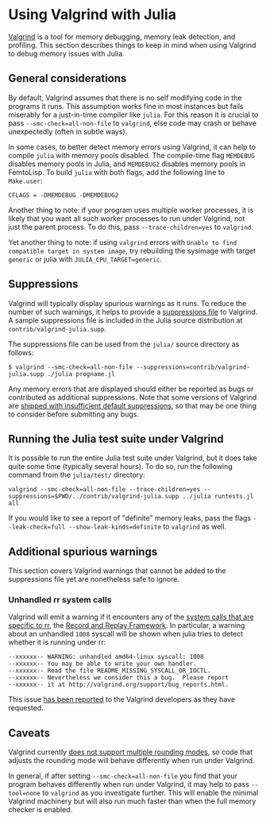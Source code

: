 # Using Valgrind with Julia

[Valgrind](https://valgrind.org/) is a tool for memory debugging, memory leak detection, and profiling.
 This section describes things to keep in mind when using Valgrind to debug memory issues with
Julia.

## General considerations

By default, Valgrind assumes that there is no self modifying code in the programs it runs. This
assumption works fine in most instances but fails miserably for a just-in-time compiler like
`julia`. For this reason it is crucial to pass `--smc-check=all-non-file` to `valgrind`, else
code may crash or behave unexpectedly (often in subtle ways).

In some cases, to better detect memory errors using Valgrind, it can help to compile `julia` with
memory pools disabled. The compile-time flag `MEMDEBUG` disables memory pools in Julia, and
`MEMDEBUG2` disables memory pools in FemtoLisp. To build `julia` with both flags, add the following
line to `Make.user`:

```make
CFLAGS = -DMEMDEBUG -DMEMDEBUG2
```

Another thing to note: if your program uses multiple worker processes, it is likely that you
want all such worker processes to run under Valgrind, not just the parent process. To do this,
pass `--trace-children=yes` to `valgrind`.

Yet another thing to note: if using `valgrind` errors with `Unable to find compatible target in system image`,
try rebuilding the sysimage with target `generic` or julia with `JULIA_CPU_TARGET=generic`.

## Suppressions

Valgrind will typically display spurious warnings as it runs. To reduce the number of such warnings,
it helps to provide a [suppressions file](https://valgrind.org/docs/manual/manual-core.html#manual-core.suppress)
to Valgrind. A sample suppressions file is included in the Julia source distribution at `contrib/valgrind-julia.supp`.

The suppressions file can be used from the `julia/` source directory as follows:

```
$ valgrind --smc-check=all-non-file --suppressions=contrib/valgrind-julia.supp ./julia progname.jl
```

Any memory errors that are displayed should either be reported as bugs or contributed as additional
suppressions. Note that some versions of Valgrind are [shipped with insufficient default suppressions](https://github.com/JuliaLang/julia/issues/8314#issuecomment-55766210),
so that may be one thing to consider before submitting any bugs.

## Running the Julia test suite under Valgrind

It is possible to run the entire Julia test suite under Valgrind, but it does take quite some
time (typically several hours). To do so, run the following command from the `julia/test/` directory:

```
valgrind --smc-check=all-non-file --trace-children=yes --suppressions=$PWD/../contrib/valgrind-julia.supp ../julia runtests.jl all
```

If you would like to see a report of "definite" memory leaks, pass the flags `--leak-check=full --show-leak-kinds=definite`
to `valgrind` as well.

## Additional spurious warnings

This section covers Valgrind warnings that cannot be added to the
suppressions file yet are nonetheless safe to ignore.

### Unhandled rr system calls

Valgrind will emit a warning if it encounters any of the [system calls
that are specific to
rr](https://github.com/rr-debugger/rr/blob/master/src/preload/rrcalls.h),
the [Record and Replay Framework](https://rr-project.org/). In
particular, a warning about an unhandled `1008` syscall will be shown
when julia tries to detect whether it is running under rr:

```
--xxxxxx-- WARNING: unhandled amd64-linux syscall: 1008
--xxxxxx-- You may be able to write your own handler.
--xxxxxx-- Read the file README_MISSING_SYSCALL_OR_IOCTL.
--xxxxxx-- Nevertheless we consider this a bug.  Please report
--xxxxxx-- it at http://valgrind.org/support/bug_reports.html.
```

This issue
[has been reported](https://bugs.kde.org/show_bug.cgi?id=446401)
to the Valgrind developers as they have requested.

## Caveats

Valgrind currently [does not support multiple rounding modes](https://bugs.kde.org/show_bug.cgi?id=136779),
so code that adjusts the rounding mode will behave differently when run under Valgrind.

In general, if after setting `--smc-check=all-non-file` you find that your program behaves differently
when run under Valgrind, it may help to pass `--tool=none` to `valgrind` as you investigate further.
 This will enable the minimal Valgrind machinery but will also run much faster than when the full
memory checker is enabled.
